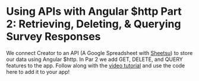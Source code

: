 # Using APIs with Angular $http Part 2: Retrieving, Deleting, & Querying Survey Responses

We connect Creator to an API (A Google Spreadsheet with [Sheetsu](https://sheetsu.com/pricing?ionic=is-awesome)) to store our data using Angular $http. In Par 2 we add GET, DELETE, and QUERY features to the app. Follow along with the [video tutorial](https://www.youtube.com/watch?v=ZvF2_ZpqZpk&list=PLOMESIqyrpf-rpNjFGzuCoTwNdv_-PUD1&index=22) and use the code here to add it to your app!